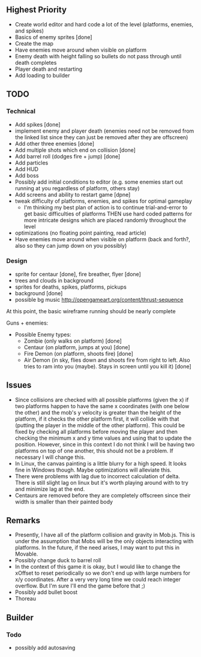## Highest Priority ##
- Create world editor and hard code a lot of the level (platforms, enemies, and spikes)
- Basics of enemy sprites [done]
- Create the map
- Have enemies move around when visible on platform
- Enemy death with height falling so bullets do not pass through until death completes
- Player death and restarting
- Add loading to builder

## TODO ##

### Technical ###
- Add spikes [done]
- implement enemy and player death (enemies need not be removed from the linked list since they can just be removed after they are offscreen)
- Add other three enemies [done]
- Add multiple shots which end on collision [done]
- Add barrel roll (dodges fire + jump) [done]
- Add particles
- Add HUD
- Add boss
- Possibly add initial conditions to editor (e.g. some enemies start out running at you regardless of platform, others stay)
- Add screens and ability to restart game [dpne]
- tweak difficulty of platforms, enemies, and spikes for optimal gameplay
	+ I'm thinking my best plan of action is to continue trial-and-error to get basic difficulties of platforms THEN use hard coded patterns for more intricate designs which are placed randomly throughout the level
- optimizations (no floating point painting, read article)
- Have enemies move around when visible on platform (back and forth?, also so they can jump down on you possibly)

### Design ###
- sprite for centaur [done], fire breather, flyer [done]
- trees and clouds in background
- sprites for deaths, spikes, platforms, pickups
- background [done]
- possible bg music http://opengameart.org/content/thrust-sequence

At this point, the basic wireframe running should be nearly complete

Guns + enemies:
- Possible Enemy types:
	+ Zombie (only walks on platform) [done]
	+ Centaur (on platform, jumps at you) [done]
	+ Fire Demon (on platform, shoots fire) [done]
	+ Air Demon (in sky, flies down and shoots fire from right to left. Also tries to ram into you (maybe). Stays in screen until you kill it) [done]

## Issues ##
- Since collisions are checked with all possible platforms (given the x) if two platforms happen to have the same x coordinates (with one below the other) and the mob's y velocity is greater than the height of the platform, if it checks the other platform first, it will collide with that (putting the player in the middle of the other platform). This could be fixed by checking all platforms before moving the player and then checking the minimum x and y time values and using that to update the position. However, since in this context I do not think I will be having two platforms on top of one another, this should not be a problem. If necessary I will change this.
- In Linux, the canvas painting is a little blurry for a high speed. It looks fine in Windows though. Maybe optimizations will alleviate this.
- There were problems with lag due to incorrect calculation of delta. There is still slight lag on linux but it's worth playing around with to try and minimize lag at the end.
- Centaurs are removed before they are completely offscreen since their width is smaller than their painted body

## Remarks ##
- Presently, I have all of the platform collision and gravity in Mob.js. This is under the assumption that Mobs will be the only objects interacting with platforms. In the future, if the need arises, I may want to put this in Movable.
- Possibly change duck to barrel roll
- In the context of this game it is okay, but I would like to change the xOffset to reset periodically so we don't end up with large numbers for x/y coordinates. After a very very long time we could reach integer overflow. But I'm sure I'll end the game before that ;)
- Possibly add bullet boost
- Thoreau


## Builder ##

### Todo ###
- possibly add autosaving